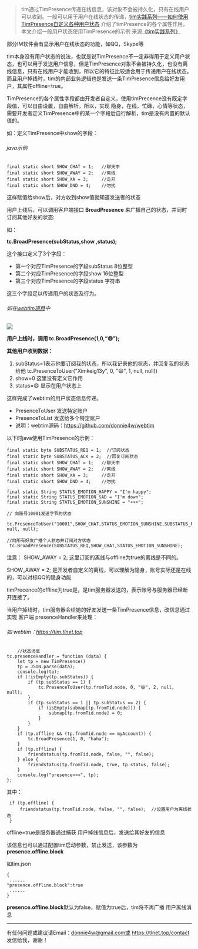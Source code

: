 > tim通过TimPresence传递在线信息，该对象不会被持久化，只有在线用户可以收到。一般可以用于用户在线状态的传递，[tim实践系列——如何使用TimPresence自定义各种用户状态](https://github.com/donnie4w/Tim-Practical-Article/blob/main/tim%E5%AE%9E%E8%B7%B5%E7%B3%BB%E5%88%97%E2%80%94%E2%80%94%E5%A6%82%E4%BD%95%E4%BD%BF%E7%94%A8TimPresence%E8%87%AA%E5%AE%9A%E4%B9%89%E5%90%84%E7%A7%8D%E7%94%A8%E6%88%B7%E7%8A%B6%E6%80%81.md "tim实践系列——如何使用TimPresence自定义各种用户状态") 介绍了timPresence的各个属性作用，本文介绍一般用户状态使用TimPresence的示例
> 来源[《tim实践系列》](https://github.com/donnie4w/Tim-Practical-Article)

部分IM软件会有显示用户在线状态的功能，如QQ，Skype等

tim本身没有用户状态的说法，也就是说TimPresence不一定非得用于定义用户状态，也可以用于发送用户信息，但是TimPresence对象不会被持久化，也没有离线信息，只有在线用户才能收到，所以它的特征比较适合用于传递用户在线状态。而且用户掉线时，tim的内部业务逻辑也是发送一条TimPresence信息给好友用户，其属性offline=true。

TimPresence的各个属性字段都由开发者自定义，使用timPrecence没有既定字段值，可以自由设置，自由解析，所以，实现 隐身，在线，忙碌，心情等状态，需要开发者定义TimPresence中的某一个字段后自行解析，tim是没有内置的默认值的。

如：定义TimPresence中show的字段：

###### java示例

    final static short SHOW_CHAT = 1;   //聊天中
    final static short SHOW_AWAY = 2;   //离线
    final static short SHOW_XA = 3;     //走开
    final static short SHOW_DND = 4;    //勿扰

这样赋值给show后，对方收到show值就知道发送者的状态

用户上线后，可以调用客户端接口  **BroadPresence** 来广播自己的状态，并同时订阅其他好友的状态:

如：

**tc.BroadPresence(subStatus,show ,status);**

这个接口定义了3个字段：

* 第一个对应TimPresence的字段subStatus   8位整型
* 第二个对应TimPresence的字段show          16位整型
* 第三个对应TimPresence的字段status            字符串

这三个字段足以传递用户的状态及行为。

###### 如在[webtim项目](https://tim.tlnet.top)中

![](https://tlnet.top/f/1702439298_18608.jpg)

**用户上线时，调用   tc.BroadPresence(1,0,“😄”);**

**其他用户收到数据：**

1. subStatus=1表示他要订阅我的状态，所以我记录他的状态，并回复我的状态给他 tc.PresenceToUser("Ximkeig13y", 0, "😄", 1, null, null))
2. show=0 这里没有定义它作用
3. status=😄 显示在用户状态上

这样完成了webtim的用户状态信息传递。

- PresenceToUser 发送特定账户
- PresenceToList  发送给多个特定账户
- 说明：webtim源码：https://github.com/donnie4w/webtim



以下时java使用TimPresence的示例：

    final static byte SUBSTATUS_REQ = 1;  //订阅状态
    final static byte SUBSTATUS_ACK = 2;  //回复订阅状态
    final static short SHOW_CHAT = 1;   //聊天中
    final static short SHOW_AWAY = 2;   //离线
    final static short SHOW_XA = 3;     //走开
    final static short SHOW_DND = 4;    //勿扰
    
    final static String STATUS_EMOTION_HAPPY = "I'm happy";   
    final static String STATUS_EMOTION_SAD = "I'm down";   
    final static String STATUS_EMOTION_SUNSHINE = "☀️☀️☀️";   

    // 向账号10001发送字节的状态
     tc.PresenceToUser("10001",SHOW_CHAT,STATUS_EMOTION_SUNSHINE,SUBSTATUS_REQ, null, null);
	 
    //向所有好友广播个人状态并订阅对方状态
     tc.BroadPresence(SUBSTATUS_REQ,SHOW_CHAT,STATUS_EMOTION_SUNSHINE);
注意： SHOW_AWAY = 2;    这里订阅的离线与offline为true的离线是不同的。

SHOW_AWAY = 2;   是开发者自定义的离线，可以理解为隐身，账号实际还是在线的，可以对标QQ的隐身功能

timPrecence的offline为true是，是tim服务器发送的，表示账号与服务器已经断开连接了。

当用户掉线时，tim服务器会给她的好友发送一条TimPresence信息，改信息通过实现 客户端 presenceHandler来处理：

###### 如 webtim：https://tim.tlnet.top


        //状态消息
    tc.presenceHandler = function (data) {
        let tp = new TimPresence()
        tp = JSON.parse(data);
        console.log(tp);
        if (!isEmpty(tp.subStatus)) {
            if (tp.subStatus == 1) {
                tc.PresenceToUser(tp.fromTid.node, 0, "😄", 2, null, null);
            }
            if (tp.subStatus == 1 || tp.subStatus == 2) {
                if (isEmpty(submap[tp.fromTid.node])) {
                    submap[tp.fromTid.node] = 0;
                }
            }
        }
        if (tp.offline && (tp.fromTid.node == myAccount)) {
            tc.BroadPresence(1, 0, "haha");
        }
        if (tp.offline) {
            friendstatus(tp.fromTid.node, false, "", false);
        } else {
            friendstatus(tp.fromTid.node, true, tp.status, false);
        }
        console.log("presence>>>", tp);
    };

其中：

     if (tp.offline) {
         friendstatus(tp.fromTid.node, false, "", false);  //设置用户为离线状态
     }

offline=true是服务器通过捕获 用户掉线信息后，发送给其好友的信息

该信息也可以通过配置tim启动参数，禁止发送，该参数为  **presence.offline.block**

如tim.json

    {    
     ......    
    "presence.offline.block":true    
     ......    
    }    


**presence.offline.block**默认为false，赋值为true后，tim将不再广播 用户离线消息



----------


有任何问题或建议请Email：donnie4w@gmail.com或 https://tlnet.top/contact  发信给我，谢谢！